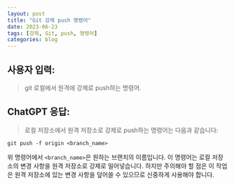 ```yaml
---
layout: post
title: "Git 강제 push 명령어"
date: 2023-06-23
tags: [강제, Git, push, 명령어]
categories: blog
---
```


## 사용자 입력:
> git 로컬에서 원격에 강제로 push하는 명령어.

## ChatGPT 응답:
> 로컬 저장소에서 원격 저장소로 강제로 push하는 명령어는 다음과 같습니다:

```shell
git push -f origin <branch_name>
```

위 명령어에서 `<branch_name>`은 원하는 브랜치의 이름입니다. 이 명령어는 로컬 저장소의 변경 사항을 원격 저장소로 강제로 밀어넣습니다. 하지만 주의해야 할 점은 이 작업은 원격 저장소에 있는 변경 사항을 덮어쓸 수 있으므로 신중하게 사용해야 합니다.

